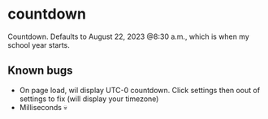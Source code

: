 # countdown
Countdown. Defaults to August 22, 2023 @8:30 a.m., which is when my school year starts.

## Known bugs
* On page load, wil display UTC-0 countdown. Click settings then oout of settings to fix (will display your timezone)
* Milliseconds 💀
